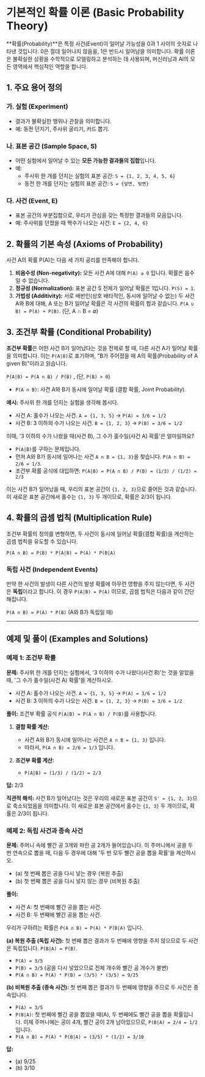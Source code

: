 # 기본적인 확률 이론 (Basic Probability Theory)

**확률(Probability)**은 특정 사건(Event)이 일어날 가능성을 0과 1 사이의 숫자로 나타낸 것입니다. 0은 절대 일어나지 않음을, 1은 반드시 일어남을 의미합니다. 확률 이론은 불확실한 상황을 수학적으로 모델링하고 분석하는 데 사용되며, 머신러닝과 AI의 모든 영역에서 핵심적인 역할을 합니다.

## 1. 주요 용어 정의

### 가. 실험 (Experiment)
- 결과가 불확실한 행위나 관찰을 의미합니다.
- 예: 동전 던지기, 주사위 굴리기, 카드 뽑기.

### 나. 표본 공간 (Sample Space, S)
- 어떤 실험에서 일어날 수 있는 **모든 가능한 결과들의 집합**입니다.
- 예:
  - 주사위 한 개를 던지는 실험의 표본 공간: `S = {1, 2, 3, 4, 5, 6}`
  - 동전 한 개를 던지는 실험의 표본 공간: `S = {앞면, 뒷면}`

### 다. 사건 (Event, E)
- 표본 공간의 부분집합으로, 우리가 관심을 갖는 특정한 결과들의 모음입니다.
- 예: 주사위를 던졌을 때 짝수가 나오는 사건: `E = {2, 4, 6}`

## 2. 확률의 기본 속성 (Axioms of Probability)

사건 A의 확률 P(A)는 다음 세 가지 공리를 만족해야 합니다.

1.  **비음수성 (Non-negativity):** 모든 사건 A에 대해 `P(A) ≥ 0` 입니다. 확률은 음수일 수 없습니다.
2.  **정규성 (Normalization):** 표본 공간 S 전체가 일어날 확률은 1입니다. `P(S) = 1`.
3.  **가법성 (Additivity):** 서로 배반인(상호 배타적인, 동시에 일어날 수 없는) 두 사건 A와 B에 대해, A 또는 B가 일어날 확률은 각 사건의 확률의 합과 같습니다. `P(A ∪ B) = P(A) + P(B)`. (단, A ∩ B = ∅)

## 3. 조건부 확률 (Conditional Probability)

**조건부 확률**은 어떤 사건 B가 일어났다는 것을 전제로 할 때, 다른 사건 A가 일어날 확률을 의미합니다. 이는 `P(A|B)`로 표기하며, "B가 주어졌을 때 A의 확률(Probability of A given B)"이라고 읽습니다.

`P(A|B) = P(A ∩ B) / P(B)` , (단, `P(B) > 0`)

- `P(A ∩ B)`: 사건 A와 B가 동시에 일어날 확률 (결합 확률, Joint Probability).

**예시:**
주사위 한 개를 던지는 실험을 생각해 봅시다.
- 사건 A: 홀수가 나오는 사건. `A = {1, 3, 5}` -> `P(A) = 3/6 = 1/2`
- 사건 B: 3 이하의 수가 나오는 사건. `B = {1, 2, 3}` -> `P(B) = 3/6 = 1/2`

이때, '3 이하의 수가 나왔을 때(사건 B), 그 수가 홀수일(사건 A) 확률'은 얼마일까요?
- `P(A|B)`를 구하는 문제입니다.
- 먼저 A와 B가 동시에 일어나는 사건 `A ∩ B = {1, 3}`을 찾습니다. `P(A ∩ B) = 2/6 = 1/3`.
- 조건부 확률 공식에 대입하면:
  `P(A|B) = P(A ∩ B) / P(B) = (1/3) / (1/2) = 2/3`

이는 사건 B가 일어났을 때, 우리의 표본 공간이 `{1, 2, 3}`으로 줄어든 것과 같습니다. 이 새로운 표본 공간에서 홀수는 `{1, 3}` 두 개이므로, 확률은 2/3이 됩니다.

## 4. 확률의 곱셈 법칙 (Multiplication Rule)

조건부 확률의 정의를 변형하면, 두 사건이 동시에 일어날 확률(결합 확률)을 계산하는 곱셈 법칙을 유도할 수 있습니다.

`P(A ∩ B) = P(B) * P(A|B) = P(A) * P(B|A)`

### 독립 사건 (Independent Events)

만약 한 사건의 발생이 다른 사건의 발생 확률에 아무런 영향을 주지 않는다면, 두 사건은 **독립**이라고 합니다.
이 경우 `P(A|B) = P(A)` 이므로, 곱셈 법칙은 다음과 같이 간단해집니다.

`P(A ∩ B) = P(A) * P(B)` (A와 B가 독립일 때)

---

## 예제 및 풀이 (Examples and Solutions)

### 예제 1: 조건부 확률

**문제:** 주사위 한 개를 던지는 실험에서, '3 이하의 수가 나왔다(사건 B)'는 것을 알았을 때, '그 수가 홀수일(사건 A) 확률'을 계산하시오.

- 사건 A: 홀수가 나오는 사건. `A = {1, 3, 5}` -> `P(A) = 3/6 = 1/2`
- 사건 B: 3 이하의 수가 나오는 사건. `B = {1, 2, 3}` -> `P(B) = 3/6 = 1/2`

**풀이:**
조건부 확률 공식 `P(A|B) = P(A ∩ B) / P(B)`를 사용합니다.

1.  **결합 확률 계산:**
    - 사건 A와 B가 동시에 일어나는 사건은 `A ∩ B = {1, 3}` 입니다.
    - 따라서, `P(A ∩ B) = 2/6 = 1/3` 입니다.

2.  **조건부 확률 계산:**
    - `P(A|B) = (1/3) / (1/2) = 2/3`

**답:** 2/3

**직관적 해석:** 사건 B가 일어났다는 것은 우리의 새로운 표본 공간이 `S' = {1, 2, 3}`으로 축소되었음을 의미합니다. 이 새로운 표본 공간에서 홀수는 `{1, 3}` 두 개이므로, 확률은 2/3이 됩니다.

### 예제 2: 독립 사건과 종속 사건

**문제:** 주머니 속에 빨간 공 3개와 파란 공 2개가 들어있습니다. 이 주머니에서 공을 두 번 연속으로 뽑을 때, 다음 두 경우에 대해 '두 번 모두 빨간 공을 뽑을 확률'을 계산하시오.
- (a) 첫 번째 뽑은 공을 다시 넣는 경우 (복원 추출)
- (b) 첫 번째 뽑은 공을 다시 넣지 않는 경우 (비복원 추출)

**풀이:**

- 사건 A: 첫 번째에 빨간 공을 뽑는 사건.
- 사건 B: 두 번째에 빨간 공을 뽑는 사건.

우리가 구하려는 확률은 `P(A ∩ B) = P(A) * P(B|A)` 입니다.

**(a) 복원 추출 (독립 사건):**
첫 번째 뽑은 결과가 두 번째에 영향을 주지 않으므로 두 사건은 독립입니다. `P(B|A) = P(B)`.
- `P(A) = 3/5`
- `P(B) = 3/5` (공을 다시 넣었으므로 전체 개수와 빨간 공 개수가 불변)
- `P(A ∩ B) = P(A) * P(B) = (3/5) * (3/5) = 9/25`

**(b) 비복원 추출 (종속 사건):**
첫 번째 뽑은 결과가 두 번째에 영향을 주므로 두 사건은 종속입니다.
- `P(A) = 3/5`
- `P(B|A)`: 첫 번째에 빨간 공을 뽑았을 때(A), 두 번째에도 빨간 공을 뽑을 확률입니다. 이제 주머니에는 공이 4개, 빨간 공이 2개 남아있으므로, `P(B|A) = 2/4 = 1/2` 입니다.
- `P(A ∩ B) = P(A) * P(B|A) = (3/5) * (1/2) = 3/10`

**답:**
- (a) 9/25
- (b) 3/10
